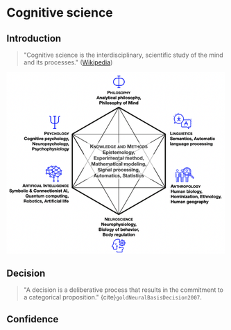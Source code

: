 <!-- #region slideshow={"slide_type": "slide"} -->
# Cognitive science
<!-- #endregion -->

<!-- #region slideshow={"slide_type": "slide"} -->
## Introduction

> "Cognitive science is the interdisciplinary, scientific study of the mind and its processes." ([Wikipedia](https://en.wikipedia.org/wiki/Cognitive_science))

[![Links with other fields](_images/Cognitive_Science_Hexagon.png)](https://en.wikipedia.org/wiki/Cognitive_science)
<!-- #endregion -->

<!-- #region slideshow={"slide_type": "slide"} -->
## Decision

> "A decision is a deliberative process that results in the commitment to a categorical proposition." {cite}`goldNeuralBasisDecision2007`.
<!-- #endregion -->

<!-- #region slideshow={"slide_type": "slide"} -->
## Confidence
<!-- #endregion -->
